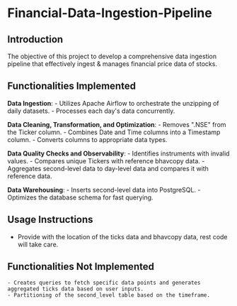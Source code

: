 # Financial-Data-Ingestion-Pipeline

## Introduction
The objective of this project to develop a comprehensive data ingestion pipeline that effectively ingest & manages financial price data of stocks. 

## Functionalities Implemented
**Data Ingestion**: 
    - Utilizes Apache Airflow to orchestrate the unzipping of daily datasets.
    - Processes each day's data concurrently.

**Data Cleaning, Transformation, and Optimization**: 
    - Removes ".NSE" from the Ticker column.
    - Combines Date and Time columns into a Timestamp column.
    - Converts columns to appropriate data types.

**Data Quality Checks and Observability**:
    - Identifies instruments with invalid values.
    - Compares unique Tickers with reference bhavcopy data.
    - Aggregates second-level data to day-level data and compares it with reference data.    

**Data Warehousing**: 
    - Inserts second-level data into PostgreSQL.
    - Optimizes the database schema for fast querying.

## Usage Instructions
- Provide with the location of the ticks data and bhavcopy data, rest code will take care. 

## Functionalities Not Implemented
    - Creates queries to fetch specific data points and generates aggregated ticks data based on user inputs.
    - Partitioning of the second_level table based on the timeframe. 

    
